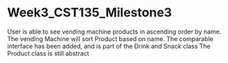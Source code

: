 # Week3_CST135_Milestone3
User is able to see vending machine products in ascending order by name.  
The vending Machine will sort Product based on name.
The comparable interface has been added, and is part of the Drink and Snack class
The Product class is still abstract
